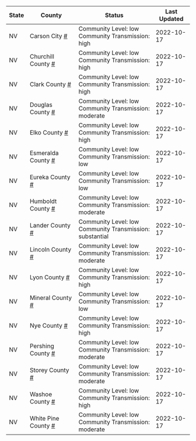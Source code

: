 State | County | Status | Last Updated
--- | --- | --- | --- 
NV | Carson City <a href="#carson_city">#</a> | <a name="carson_city"></a>Community Level: low<br/>Community Transmission: high | 2022-10-17
NV | Churchill County <a href="#churchill_county">#</a> | <a name="churchill_county"></a>Community Level: low<br/>Community Transmission: high | 2022-10-17
NV | Clark County <a href="#clark_county">#</a> | <a name="clark_county"></a>Community Level: low<br/>Community Transmission: high | 2022-10-17
NV | Douglas County <a href="#douglas_county">#</a> | <a name="douglas_county"></a>Community Level: low<br/>Community Transmission: moderate | 2022-10-17
NV | Elko County <a href="#elko_county">#</a> | <a name="elko_county"></a>Community Level: low<br/>Community Transmission: high | 2022-10-17
NV | Esmeralda County <a href="#esmeralda_county">#</a> | <a name="esmeralda_county"></a>Community Level: low<br/>Community Transmission: low | 2022-10-17
NV | Eureka County <a href="#eureka_county">#</a> | <a name="eureka_county"></a>Community Level: low<br/>Community Transmission: low | 2022-10-17
NV | Humboldt County <a href="#humboldt_county">#</a> | <a name="humboldt_county"></a>Community Level: low<br/>Community Transmission: moderate | 2022-10-17
NV | Lander County <a href="#lander_county">#</a> | <a name="lander_county"></a>Community Level: low<br/>Community Transmission: substantial | 2022-10-17
NV | Lincoln County <a href="#lincoln_county">#</a> | <a name="lincoln_county"></a>Community Level: low<br/>Community Transmission: moderate | 2022-10-17
NV | Lyon County <a href="#lyon_county">#</a> | <a name="lyon_county"></a>Community Level: low<br/>Community Transmission: high | 2022-10-17
NV | Mineral County <a href="#mineral_county">#</a> | <a name="mineral_county"></a>Community Level: low<br/>Community Transmission: low | 2022-10-17
NV | Nye County <a href="#nye_county">#</a> | <a name="nye_county"></a>Community Level: low<br/>Community Transmission: high | 2022-10-17
NV | Pershing County <a href="#pershing_county">#</a> | <a name="pershing_county"></a>Community Level: low<br/>Community Transmission: moderate | 2022-10-17
NV | Storey County <a href="#storey_county">#</a> | <a name="storey_county"></a>Community Level: low<br/>Community Transmission: moderate | 2022-10-17
NV | Washoe County <a href="#washoe_county">#</a> | <a name="washoe_county"></a>Community Level: low<br/>Community Transmission: high | 2022-10-17
NV | White Pine County <a href="#white_pine_county">#</a> | <a name="white_pine_county"></a>Community Level: low<br/>Community Transmission: moderate | 2022-10-17
